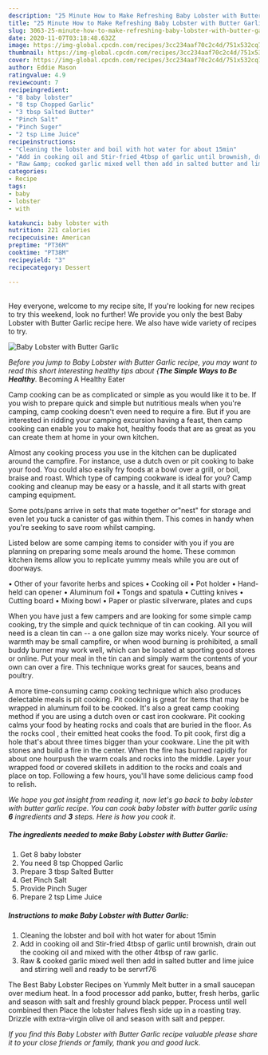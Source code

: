 ```yaml
---
description: "25 Minute How to Make Refreshing Baby Lobster with Butter Garlic"
title: "25 Minute How to Make Refreshing Baby Lobster with Butter Garlic"
slug: 3063-25-minute-how-to-make-refreshing-baby-lobster-with-butter-garlic
date: 2020-11-07T03:18:48.632Z
image: https://img-global.cpcdn.com/recipes/3cc234aaf70c2c4d/751x532cq70/baby-lobster-with-butter-garlic-recipe-main-photo.jpg
thumbnail: https://img-global.cpcdn.com/recipes/3cc234aaf70c2c4d/751x532cq70/baby-lobster-with-butter-garlic-recipe-main-photo.jpg
cover: https://img-global.cpcdn.com/recipes/3cc234aaf70c2c4d/751x532cq70/baby-lobster-with-butter-garlic-recipe-main-photo.jpg
author: Eddie Mason
ratingvalue: 4.9
reviewcount: 7
recipeingredient:
- "8 baby lobster"
- "8 tsp Chopped Garlic"
- "3 tbsp Salted Butter"
- "Pinch Salt"
- "Pinch Suger"
- "2 tsp Lime Juice"
recipeinstructions:
- "Cleaning the lobster and boil with hot water for about 15min"
- "Add in cooking oil and Stir-fried 4tbsp of garlic until brownish, drain out the cooking oil and mixed with the other 4tbsp of raw garlic."
- "Raw &amp; cooked garlic mixed well then add in salted butter and lime juice and stirring well and ready to be servrf76"
categories:
- Recipe
tags:
- baby
- lobster
- with

katakunci: baby lobster with 
nutrition: 221 calories
recipecuisine: American
preptime: "PT36M"
cooktime: "PT38M"
recipeyield: "3"
recipecategory: Dessert

---
```

<br>
Hey everyone, welcome to my recipe site, If you're looking for new recipes to try this weekend, look no further! We provide you only the best Baby Lobster with Butter Garlic recipe here. We also have wide variety of recipes to try.
<br>


![Baby Lobster with Butter Garlic](https://img-global.cpcdn.com/recipes/3cc234aaf70c2c4d/751x532cq70/baby-lobster-with-butter-garlic-recipe-main-photo.jpg)

<i>Before you jump to Baby Lobster with Butter Garlic recipe, you may want to read this short interesting healthy tips about {<strong>The Simple Ways to Be Healthy</strong>.</i>
Becoming A Healthy Eater

    
Camp cooking can be as complicated or simple as you would like it to be. If you wish to prepare quick and simple but nutritious meals when you're camping, camp cooking doesn't even need to require a fire. But if you are interested in ridding your camping excursion having a feast, then camp cooking can enable you to make hot, healthy foods that are as great as you can create them at home in your own kitchen.

 Almost any cooking process you use in the kitchen can be duplicated around the campfire. For instance, use a dutch oven or pit cooking to bake your food. You could also easily fry foods at a bowl over a grill, or boil, braise and roast. Which type of camping cookware is ideal for you? Camp cooking and cleanup may be easy or a hassle, and it all starts with great camping equipment.

Some pots/pans arrive in sets that mate together or"nest" for storage and even let you tuck a canister of gas within them. This comes in handy when you're seeking to save room whilst camping.

Listed below are some camping items to consider with you if you are planning on preparing some meals around the home. These common kitchen items allow you to replicate yummy meals while you are out of doorways.


• Other of your favorite herbs and spices
• Cooking oil
• Pot holder
• Hand-held can opener
• Aluminum foil
• Tongs and spatula
• Cutting knives
• Cutting board
• Mixing bowl
• Paper or plastic silverware, plates and cups

When you have just a few campers and are looking for some simple camp cooking, try the simple and quick technique of tin can cooking. All you will need is a clean tin can -- a one gallon size may works nicely. Your source of warmth may be small campfire, or when wood burning is prohibited, a small buddy burner may work well, which can be located at sporting good stores or online. Put your meal in the tin can and simply warm the contents of your own can over a fire.  This technique works great for sauces, beans and poultry.

A more time-consuming camp cooking technique which also produces delectable meals is pit cooking. Pit cooking is great for items that may be wrapped in aluminum foil to be cooked.  It's also a great camp cooking method if you are using a dutch oven or cast iron cookware. Pit cooking calms your food by heating rocks and coals that are buried in the floor. As the rocks cool , their emitted heat cooks the food. To pit cook, first dig a hole that's about three times bigger than your cookware. Line the pit with stones and build a fire in the center. When the fire has burned rapidly for about one hourpush the warm coals and rocks into the middle. Layer your wrapped food or covered skillets in addition to the rocks and coals and place on top. Following a few hours, you'll have some delicious camp food to relish.


<i>We hope you got insight from reading it, now let's go back to baby lobster with butter garlic recipe. You can cook baby lobster with butter garlic using <strong>6</strong> ingredients and <strong>3</strong> steps. Here is how you cook it.
</i>

##### The ingredients needed to make Baby Lobster with Butter Garlic:

1. Get 8 baby lobster
1. You need 8 tsp Chopped Garlic
1. Prepare 3 tbsp Salted Butter
1. Get Pinch Salt
1. Provide Pinch Suger
1. Prepare 2 tsp Lime Juice


##### Instructions to make Baby Lobster with Butter Garlic:

1. Cleaning the lobster and boil with hot water for about 15min
1. Add in cooking oil and Stir-fried 4tbsp of garlic until brownish, drain out the cooking oil and mixed with the other 4tbsp of raw garlic.
1. Raw &amp; cooked garlic mixed well then add in salted butter and lime juice and stirring well and ready to be servrf76


The Best Baby Lobster Recipes on Yummly Melt butter in a small saucepan over medium heat. In a food processor add panko, butter, fresh herbs, garlic and season with salt and freshly ground black pepper. Process until well combined then Place the lobster halves flesh side up in a roasting tray. Drizzle with extra-virgin olive oil and season with salt and pepper. 

<i>If you find this Baby Lobster with Butter Garlic recipe valuable please share it to your close friends or family, thank you and good luck.</i>
